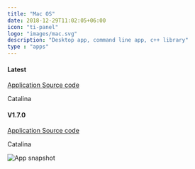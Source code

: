 ```yaml
---
title: "Mac OS"
date: 2018-12-29T11:02:05+06:00
icon: "ti-panel"
logo: "images/mac.svg"
description: "Desktop app, command line app, c++ library"
type : "apps"
---
```


<div class="row" >
    <div class="card border-danger mb-3 text-center col-lg-5 col-sm-6 mb-4 " style="min-width: 20%; margin-right:2%" >
        <h4 class="card-header text-center shadow">Latest</h4>
        <a href="https://github.com/zguoch/saltwatereos/releases/download/V1.7.0/swEOS_OSX_V1.7.2.zip">
            Application
        </a>
        <a href="https://github.com/zguoch/saltwatereos/archive/V1.7.2.zip">
            Source code
        </a>
        <p class="mb-0">Catalina</p>
    </div>
    <div class="card border-warning mb-3 text-center col-lg-5 col-sm-6 mb-4" style="min-width: 20%">
        <h4 class="card-header text-center shadow">V1.7.0</h4>
        <a href="https://github.com/zguoch/saltwatereos/releases/download/V1.7.0/swEOS_OSX_V1.7.0.zip">
            Application
        </a>
        <a href="https://github.com/zguoch/saltwatereos/archive/V1.7.0.zip">
            Source code
        </a>
        <p class="mb-0">Catalina</p>
    </div>
</div>

![App snapshot](../images/sweos_mac_en.png)